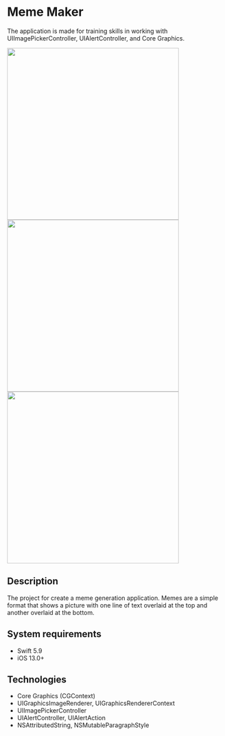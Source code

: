 # Meme Maker
The application is made for training skills in working with UIImagePickerController, UIAlertController, and Core Graphics.

<img src="https://github.com/user-attachments/assets/fd6e64fe-fd1f-4348-a3a5-119753a2a728" width="400">
<img src="https://github.com/user-attachments/assets/40c3726c-30a9-4883-86a5-fca898ce9e3e" width="400">
<img src="https://github.com/user-attachments/assets/85131bc2-b0db-484d-ba5e-d2efa56e160a" width="400">

## Description
The project for create a meme generation application. Memes are a simple format that shows a picture with one line of text overlaid at the top and another overlaid at the bottom.
## System requirements
* Swift 5.9
* iOS 13.0+
## Technologies
* Core Graphics (CGContext)
* UIGraphicsImageRenderer, UIGraphicsRendererContext
* UIImagePickerController
* UIAlertController, UIAlertAction
* NSAttributedString, NSMutableParagraphStyle
